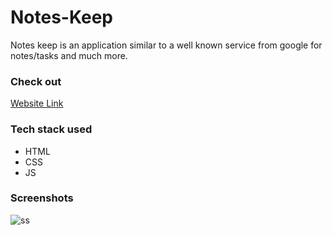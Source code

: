 # Notes-Keep

Notes keep is an application similar to a well known service from google for notes/tasks and much more.

### Check out 
[Website Link](https://notes-keep5.netlify.app/)

### Tech stack used
- HTML
- CSS
- JS

### Screenshots

<img src="https://github.com/Aarchie-05/Notes-Keep/blob/main/notes.png" alt="ss"/>
